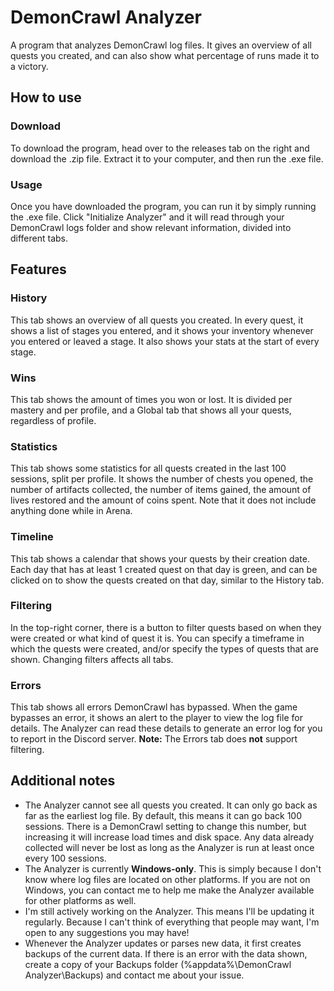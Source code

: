 # DemonCrawl Analyzer
 A program that analyzes DemonCrawl log files. It gives an overview of all quests you created,
 and can also show what percentage of runs made it to a victory.

## How to use
### Download
 To download the program, head over to the releases tab on the right and download the
 .zip file. Extract it to your computer, and then run the .exe file.
### Usage
 Once you have downloaded the program, you can run it by simply running the .exe
 file. Click "Initialize Analyzer" and it will read through your DemonCrawl logs folder
 and show relevant information, divided into different tabs.

## Features
### History
 This tab shows an overview of all quests you created.
 In every quest, it shows a list of stages you entered, and it shows your inventory
 whenever you entered or leaved a stage. It also shows your stats at the start of
 every stage.
### Wins
 This tab shows the amount of times you won or lost. It is divided per mastery and
 per profile, and a Global tab that shows all your quests, regardless of profile.
### Statistics
 This tab shows some statistics for all quests created in the last 100 sessions,
 split per profile. It shows the number of chests you opened, the number of artifacts
 collected, the number of items gained, the amount of lives restored and the amount
 of coins spent. Note that it does not include anything done while in Arena.
### Timeline
 This tab shows a calendar that shows your quests by their creation date. Each day
 that has at least 1 created quest on that day is green, and can be clicked on to
 show the quests created on that day, similar to the History tab.
### Filtering
 In the top-right corner, there is a button to filter quests based on when they
 were created or what kind of quest it is. You can specify a timeframe in which
 the quests were created, and/or specify the types of quests that are shown.
 Changing filters affects all tabs.
### Errors
 This tab shows all errors DemonCrawl has bypassed. When the game bypasses an error,
 it shows an alert to the player to view the log file for details. The Analyzer can read
 these details to generate an error log for you to report in the Discord server.
 **Note:** The Errors tab does **not** support filtering.

## Additional notes
- The Analyzer cannot see all quests you created. It can only go back as far as
  the earliest log file. By default, this means it can go back 100 sessions. There
  is a DemonCrawl setting to change this number, but increasing it will increase
  load times and disk space. Any data already collected will never be lost as long as
  the Analyzer is run at least once every 100 sessions.
- The Analyzer is currently **Windows-only**. This is simply because I don't know where
  log files are located on other platforms. If you are not on Windows, you can contact
  me to help me make the Analyzer available for other platforms as well.
- I'm still actively working on the Analyzer. This means I'll be updating it regularly.
  Because I can't think of everything that people may want, I'm open to any suggestions
  you may have!
- Whenever the Analyzer updates or parses new data, it first creates backups of the current
  data. If there is an error with the data shown, create a copy of your Backups folder
  (%appdata%\DemonCrawl Analyzer\Backups) and contact me about your issue.
